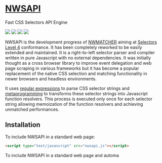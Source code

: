 # [NWSAPI](http://dperini.github.io/nwsapi/)

Fast CSS Selectors API Engine

![](https://img.shields.io/npm/v/nwsapi.svg?colorB=orange&style=flat) ![](https://img.shields.io/github/tag/dperini/nwsapi.svg?style=flat) ![](https://img.shields.io/npm/dw/nwsapi.svg?style=flat) ![](https://img.shields.io/github/issues/dperini/nwsapi.svg?style=flat)

NWSAPI is the development progress of [NWMATCHER](https://github.com/dperini/nwmatcher) aiming at [Selectors Level 4](https://www.w3.org/TR/selectors-4/) conformance. It has been completely reworked to be easily extended and maintained. It is a right-to-left selector parser and compiler written in pure Javascript with no external dependencies. It was initially thought as a cross browser library to improve event delegation and web page scraping in various frameworks but it has become a popular replacement of the native CSS selection and matching functionality in newer browsers and headless environments.

It uses [regular expressions](https://en.wikipedia.org/wiki/Regular_expression) to parse CSS selector strings and [metaprogramming](https://en.wikipedia.org/wiki/Metaprogramming) to transforms these selector strings into Javascript function resolvers. This process is executed only once for each selector string allowing memoization of the function resolvers and achieving unmatched performances.

## Installation

To include NWSAPI in a standard web page:

```html
<script type="text/javascript" src="nwsapi.js"></script>
```

To include NWSAPI in a standard web page and automa